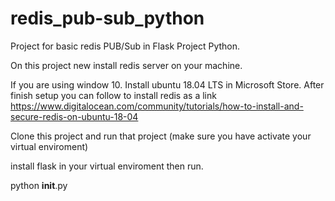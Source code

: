# redis_pub-sub_python
Project for basic redis PUB/Sub in Flask Project Python.

On this project new install redis server on your machine.

If you are using window 10. Install ubuntu 18.04 LTS in Microsoft Store.
After finish setup you can follow to install redis as a link https://www.digitalocean.com/community/tutorials/how-to-install-and-secure-redis-on-ubuntu-18-04

Clone this project and run that project (make sure you have activate your virtual enviroment)

install flask in your virtual enviroment then run.

python __init__.py
